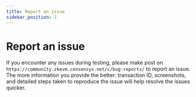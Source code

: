 ```yaml
---
title: Report an issue
sidebar_position: 1
---
```


# Report an issue

If you encounter any issues during testing, please make post on `https://community.zkevm.consensys.net/c/bug-reports/` to report an issue. The more information you provide the better: transaction ID, screenshots, and detailed steps taken to reproduce the issue will help resolve the issues quicker.

